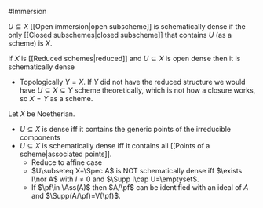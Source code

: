 #Immersion

$U\subseteq X$ [[Open immersion|open subscheme]] is schematically dense if the only [[Closed subschemes|closed subscheme]] that contains $U$ (as a scheme) is $X$.

If $X$ is [[Reduced schemes|reduced]] and $U\subseteq X$ is open dense then it is schematically dense
- Topologically $Y=X$. If $Y$ did not have the reduced structure we would have $U\subseteq X\subsetneq Y$ scheme theoretically, which is not how a closure works, so $X=Y$ as a scheme.

Let $X$ be Noetherian.
- $U\subseteq X$ is dense iff it contains the generic points of the irreducible components
- $U\subseteq X$ is schematically dense iff it contains all [[Points of a scheme|associated points]].
	- Reduce to affine case
	- $U\subseteq X=\Spec A$ is NOT schematically dense iff $\exists I\nor A$ with $I\neq 0$ and $\Supp I\cap U=\emptyset$.
	- If $\pf\in \Ass(A)$ then $A/\pf$ can be identified with an ideal of $A$ and $\Supp(A/\pf)=V(\pf)$.
